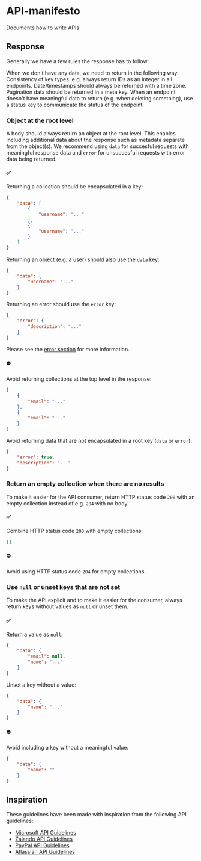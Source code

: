 # API-manifesto
Documents how to write APIs

## Response

Generally we have a few rules the response has to follow:

When we don’t have any data, we need to return in the following way:
Consistency of key types. e.g. always return IDs as an integer in all endpoints.
Date/timestamps should always be returned with a time zone.
Pagination data should be returned in a meta key.
When an endpoint doesn't have meaningful data to return (e.g. when deleting something), use a status key to communicate the status of the endpoint.

### Object at the root level

A body should always return an object at the root level. This enables including additional data about the response such as metadata separate from the object(s). We recommend using `data` for succesful requests with meaningful response data and `error` for unsuccesful requests with error data being returned.

#### ✅

Returning a collection should be encapsulated in a key:

```json
{
    "data": [
        {
            "username": "..."
        },
        {
            "username": "..."
        }
    ]
}
```

Returning an object (e.g. a user) should also use the `data` key:

```json
{
    "data": {
        "username": "..."
    }
}
```

Returning an error should use the `error` key:

```json
{
    "error": {
        "description": "..."
    }
}
```

Please see the [error section](#errors) for more information.

#### ⛔️

Avoid returning collections at the top level in the response:

```json
[
    {
        "email": "..."
    },
    {
        "email": "..."
    }
]
```

Avoid returning data that are not encapsulated in a root key (`data` or `error`):

```json
{
    "error": true,
    "description": "..."
}
```

### Return an empty collection when there are no results

To make it easier for the API consumer, return HTTP status code `200` with an empty collection instead of e.g. `204` with no body.

#### ✅

Combine HTTP status code `200` with empty collections:

```json
[]
```

#### ⛔️

Avoid using HTTP status code `204` for empty collections.

### Use `null` or unset keys that are not set

To make the API explicit and to make it easier for the consumer, always return keys without values as `null` or unset them.

#### ✅

Return a value as `null`:

```json
{
    "data": {
        "email": null,
        "name": "..."
    }
}
```

Unset a key without a value:

```json
{
    "data": {
        "name": "..."
    }
}
```

#### ⛔️

Avoid including a key without a meaningful value:

```json
{
    "data": {
        "name": ""
    }
}
```

## Inspiration

These guidelines have been made with inspiration from the following API guidelines:

- [Microsoft API Guidelines](https://github.com/microsoft/api-guidelines/blob/vNext/Guidelines.md)
- [Zalando API Guidelines](https://opensource.zalando.com/restful-api-guidelines/)
- [PayPal API Guidelines](https://github.com/paypal/api-standards/blob/master/api-style-guide.md)
- [Atlassian API Guidelines](https://developer.atlassian.com/server/framework/atlassian-sdk/atlassian-rest-api-design-guidelines-version-1/)